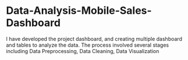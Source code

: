 # Data-Analysis-Mobile-Sales-Dashboard
I have developed the project dashboard, and creating multiple dashboard and tables to analyze the data. The process involved several stages including Data Preprocessing, Data Cleaning, Data Visualization
